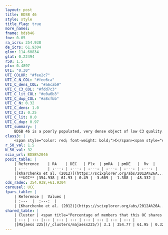 ```yaml
---
layout: post
title: BDSB 46
style: style
title_flag: true
more_names: 
fname: bdsb46
fov: 0.05
ra_icrs: 354.938
de_icrs: 61.9304
glon: 114.60834
glat: 0.22494
r50: 1.5
plx: 0.4897
UTI: "0.30"
UTI_COLOR: "#fee2c7"
UTI_C_N_COL: "#fee6ca"
UTI_C_dens_COL: "#a6cab9"
UTI_C_C3_COL: "#fdd7c3"
UTI_C_lit_COL: "#e0a6b3"
UTI_C_dup_COL: "#a8cfbb"
UTI_C_N: 0.32
UTI_C_dens: 1.0
UTI_C_C3: 0.25
UTI_C_lit: 0.0
UTI_C_dup: 0.97
UTI_summary: |
    BDSB 46 is a poorly populated, very dense object of low C3 quality. It is rarely studied in the literature, with no articles listed in the last 13 years.This is a unique object, which shares a very small percentage of members with at least one previously reported entry.
class3: |
    <span style="color: red; font-weight: bold;">C</span><span style="color: red; font-weight: bold;">C</span>
r_50_val: 1.5
N_50_val: 32
scix_url: BDSB%2046
posit_table: |
    | Reference    | RA    | DEC   | Plx  | pmRA  | pmDE   |  Rv  |
    | :---         | :---: | :---: | :---: | :---: | :---: | :---: |
    |[Kharchenko et al. (2012)](https://scixplorer.org/abs/2012A%26A...543A.156K) | 354.942 | 61.927 | -- | -5.14 | -5.18 | -- |
    | **UCC** |354.938 | 61.93 | 0.49 | -3.609 | -1.388 | -48.332 | 
cds_radec: 354.938,+61.9304
carousel: UCC
fpars_table: |
    | Reference |  Values |
    | :---  |  :---:  |
    | [Kharchenko et al. (2012)](https://scixplorer.org/abs/2012A%26A...543A.156K) | `e_bv=0.76, distance=2000, log_age=7.25` |
shared_table: |
    | Cluster | <span title="Percentage of members that this OC shares with the ones listed">%</span>   | RA   | DEC   | Plx   | pmRA  | pmDE  | Rv | UTI |
    | :-: | :-: |:-: | :-: | :-: | :-: | :-: | :-: | :-: |
    |[Majaess 225](/_clusters/majaess225/)| 3.1 | 354.77 | 61.95 | 0.32 | -3.47 | -1.67 | -- |0.48 |
---
```

